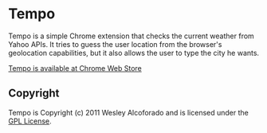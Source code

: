 


# Tempo

Tempo is a simple Chrome extension that checks the current weather from Yahoo APIs.
It tries to guess the user location from the browser's geolocation capabilities, but it also allows the user to type the city he wants.

[Tempo is available at Chrome Web Store](https://chrome.google.com/webstore/detail/bfphkhbbhgofbilnbbkoecgljoiklcoj)

## Copyright

Tempo is Copyright (c) 2011 Wesley Alcoforado and is licensed under the [GPL License](http://www.gnu.org/licenses/gpl.html). 
